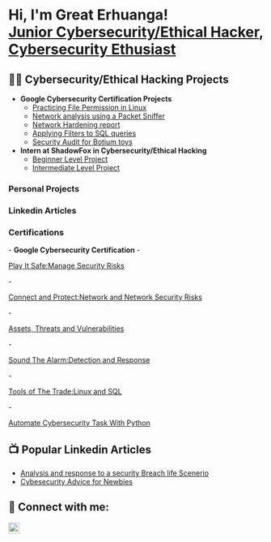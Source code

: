 <h1>Hi, I'm Great Erhuanga! <br/><a href="https://github.com/edge50">Junior Cybersecurity/Ethical Hacker</a>, <a href="https://www.linkedin.com/in/great-erhuanga-331a7b22a/">Cybersecurity Ethusiast</a>

<h2>👨‍💻 Cybersecurity/Ethical Hacking Projects</h2>

- <b>Google Cybersecurity Certification Projects</b>
  - [Practicing File Permission in Linux](https://github.com/edge50/Foundation-of-cybersecurity-project/blob/main/File%20Permission%20in%20Linux.pdf)
  - [Network analysis using a Packet Sniffer](https://github.com/edge50/Foundation-of-cybersecurity-project/blob/main/Network%20Analysis%202.docx)
  - [Network Hardening report](https://github.com/edge50/Foundation-of-cybersecurity-project/blob/main/Network%20hardening.docx)
  - [Applying Filters to SQL queries](https://github.com/edge50/Foundation-of-cybersecurity-project/blob/main/SQL%20project%20(1).pdf)
  - [Security Audit for Botium toys](https://github.com/edge50/Foundation-of-cybersecurity-project/blob/main/Security%20Audit%20Project.docx)
- <b>Intern at ShadowFox in Cybersecurity/Ethical Hacking</b>
  - [Beginner Level Project](https://github.com/edge50/ShadowFox/blob/8a350b9affe96e7bb1d3373bef25a88925c97f67/ShadowFox%20Internship%20Tasks.pdf)
  - [Intermediate Level Project](https://github.com/edge50/ShadowFox/blob/8a350b9affe96e7bb1d3373bef25a88925c97f67/ShadowFox%20Internship%20Tasks.pdf)


 <h3>Personal Projects</h3>
 <h3>Linkedin Articles</h3>
 <h3>Certifications</h3>
- <b>Google Cybersecurity Certification</b>
  -<p><a href="https://coursera.org/share/28fa55536f2c1d3f30d24a9ba5b28a45">Play It Safe:Manage Security Risks</a></p>
  -<p><a href="https://coursera.org/share/a1d740b048970650f6dfb97cb3a77bf0">Connect and Protect:Network and Network Security Risks</a></p>
  -<p><a href="https://coursera.org/share/c11de8df05e36ceca878ea7eb6d0a6d7">Assets, Threats and Vulnerabilities</a></p>
  -<p><a href="https://coursera.org/share/6b503df33d1f0643bbfe4d73046eaa0e">Sound The Alarm:Detection and Response</a></p>
  -<p><a href="https://coursera.org/share/6254265bb4a70823b8d544d963374d61">Tools of The Trade:Linux and SQL</a></p>
  -<p><a href="https://coursera.org/share/2809f3457774e8a9cbf77ae06c39346a">Automate Cybersecurity Task With Python</a></p>



<h2>📺 Popular Linkedin Articles</h2>

- [Analysis and response to a security Breach life Scenerio](https://www.linkedin.com/posts/great-erhuanga-331a7b22a_security-breach-scenario-stolen-atm-pins-activity-7221080435412353024-_MLc?utm_source=combined_share_message&utm_medium=member_desktop)
- [Cybesecurity Advice for Newbies](https://www.linkedin.com/posts/great-erhuanga-331a7b22a_cybersecurity-newbies-expertadvice-activity-7209149413926068224-SYkw?utm_source=combined_share_message&utm_medium=member_desktop)


<h2> 🤳 Connect with me:</h2>
<img align="left" alt="JoshMadakor | LinkedIn" width="22px" src="https://cdn.jsdelivr.net/npm/simple-icons@v3/icons/linkedin.svg" />


[linkedin]: www.linkedin.com/in/great-erhuanga-331a7b22a

<!--
**joshmadakor1/joshmadakor1** is a ✨ _special_ ✨ repository because its `README.md` (this file) appears on your GitHub profile.

Here are some ideas to get you started:

- 🔭 I’m currently working on ...
- 🌱 I’m currently learning ...
- 👯 I’m looking to collaborate on ...
- 🤔 I’m looking for help with ...
- 💬 Ask me about ...
- 📫 How to reach me: ...
- 😄 Pronouns: ...
- ⚡ Fun fact: ...
-->
